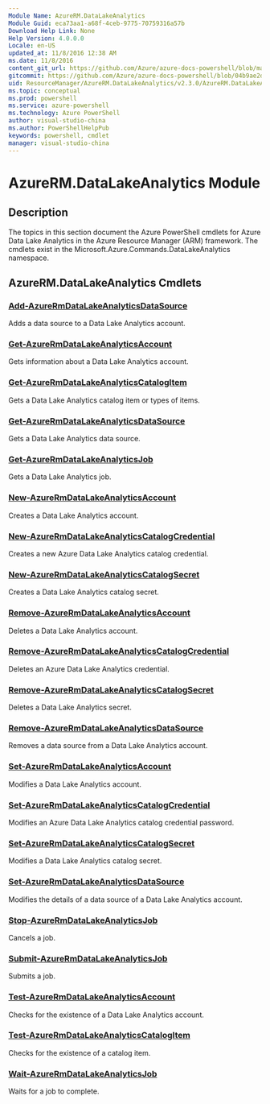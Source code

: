 ```yaml
---
Module Name: AzureRM.DataLakeAnalytics
Module Guid: eca73aa1-a68f-4ceb-9775-70759316a57b
Download Help Link: None
Help Version: 4.0.0.0
Locale: en-US
updated_at: 11/8/2016 12:38 AM
ms.date: 11/8/2016
content_git_url: https://github.com/Azure/azure-docs-powershell/blob/master/azureps-cmdlets-docs/ResourceManager/AzureRM.DataLakeAnalytics/v2.3.0/AzureRM.DataLakeAnalytics.md
gitcommit: https://github.com/Azure/azure-docs-powershell/blob/04b9ae2d1c44a3ada330f570237886794cede893/azureps-cmdlets-docs/ResourceManager/AzureRM.DataLakeAnalytics/v2.3.0/AzureRM.DataLakeAnalytics.md
uid: ResourceManager/AzureRM.DataLakeAnalytics/v2.3.0/AzureRM.DataLakeAnalytics.md
ms.topic: conceptual
ms.prod: powershell
ms.service: azure-powershell
ms.technology: Azure PowerShell
author: visual-studio-china
ms.author: PowerShellHelpPub
keywords: powershell, cmdlet
manager: visual-studio-china
---
```


# AzureRM.DataLakeAnalytics Module
## Description
The topics in this section document the Azure PowerShell cmdlets for Azure Data Lake Analytics in the Azure Resource Manager (ARM) framework. The cmdlets exist in the Microsoft.Azure.Commands.DataLakeAnalytics namespace.

## AzureRM.DataLakeAnalytics Cmdlets
### [Add-AzureRmDataLakeAnalyticsDataSource](Add-AzureRmDataLakeAnalyticsDataSource.md)
Adds a data source to a Data Lake Analytics account.

### [Get-AzureRmDataLakeAnalyticsAccount](Get-AzureRmDataLakeAnalyticsAccount.md)
Gets information about a Data Lake Analytics account.

### [Get-AzureRmDataLakeAnalyticsCatalogItem](Get-AzureRmDataLakeAnalyticsCatalogItem.md)
Gets a Data Lake Analytics catalog item or types of items.

### [Get-AzureRmDataLakeAnalyticsDataSource](Get-AzureRmDataLakeAnalyticsDataSource.md)
Gets a Data Lake Analytics data source.

### [Get-AzureRmDataLakeAnalyticsJob](Get-AzureRmDataLakeAnalyticsJob.md)
Gets a Data Lake Analytics job.

### [New-AzureRmDataLakeAnalyticsAccount](New-AzureRmDataLakeAnalyticsAccount.md)
Creates a Data Lake Analytics account.

### [New-AzureRmDataLakeAnalyticsCatalogCredential](New-AzureRmDataLakeAnalyticsCatalogCredential.md)
Creates a new Azure Data Lake Analytics catalog credential.

### [New-AzureRmDataLakeAnalyticsCatalogSecret](New-AzureRmDataLakeAnalyticsCatalogSecret.md)
Creates a Data Lake Analytics catalog secret.

### [Remove-AzureRmDataLakeAnalyticsAccount](Remove-AzureRmDataLakeAnalyticsAccount.md)
Deletes a Data Lake Analytics account.

### [Remove-AzureRmDataLakeAnalyticsCatalogCredential](Remove-AzureRmDataLakeAnalyticsCatalogCredential.md)
Deletes an Azure Data Lake Analytics credential.

### [Remove-AzureRmDataLakeAnalyticsCatalogSecret](Remove-AzureRmDataLakeAnalyticsCatalogSecret.md)
Deletes a Data Lake Analytics secret.

### [Remove-AzureRmDataLakeAnalyticsDataSource](Remove-AzureRmDataLakeAnalyticsDataSource.md)
Removes a data source from a Data Lake Analytics account.

### [Set-AzureRmDataLakeAnalyticsAccount](Set-AzureRmDataLakeAnalyticsAccount.md)
Modifies a Data Lake Analytics account.

### [Set-AzureRmDataLakeAnalyticsCatalogCredential](Set-AzureRmDataLakeAnalyticsCatalogCredential.md)
Modifies an Azure Data Lake Analytics catalog credential password.

### [Set-AzureRmDataLakeAnalyticsCatalogSecret](Set-AzureRmDataLakeAnalyticsCatalogSecret.md)
Modifies a Data Lake Analytics catalog secret.

### [Set-AzureRmDataLakeAnalyticsDataSource](Set-AzureRmDataLakeAnalyticsDataSource.md)
Modifies the details of a data source of a Data Lake Analytics account.

### [Stop-AzureRmDataLakeAnalyticsJob](Stop-AzureRmDataLakeAnalyticsJob.md)
Cancels a job.

### [Submit-AzureRmDataLakeAnalyticsJob](Submit-AzureRmDataLakeAnalyticsJob.md)
Submits a job.

### [Test-AzureRmDataLakeAnalyticsAccount](Test-AzureRmDataLakeAnalyticsAccount.md)
Checks for the existence of a Data Lake Analytics account.

### [Test-AzureRmDataLakeAnalyticsCatalogItem](Test-AzureRmDataLakeAnalyticsCatalogItem.md)
Checks for the existence of a catalog item.

### [Wait-AzureRmDataLakeAnalyticsJob](Wait-AzureRmDataLakeAnalyticsJob.md)
Waits for a job to complete.

